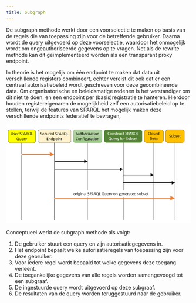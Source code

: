 ```yaml
---
title: Subgraph
---
```


De subgraph methode werkt door een voorselectie te maken op basis van de regels die van toepassing
zijn voor de betreffende gebruiker. Daarna wordt de query uitgevoerd op deze voorselectie, waardoor
het onmogelijk wordt om ongeauthoriseerde gegevens op te vragen. Net als de rewrite methode kan dit
geïmplementeerd worden als een transparant proxy endpoint.

In theorie is het mogelijk om één endpoint te maken dat data uit verschillende registers combineert,
echter vereist dit ook dat er een centraal autorisatiebeleid wordt geschreven voor deze
gecombineerde data. Om organisatorische en beleidsmatige redenen is het verstandiger om dit niet te
doen, en een endpoint per (basis)registratie te hanteren. Hierdoor houden registereigenaren de
mogelijkheid zelf een autorisatiebeleid op te stellen, terwijl de features van SPARQL het mogelijk
maken deze verschillende endpoints federatief te bevragen,

![Subgraph](../images/Subgraph.png)

Conceptueel werkt de subgraph methode als volgt:

1. De gebruiker stuurt een query en zijn autorisatiegegevens in.
2. Het endpoint bepaalt welke autorisatieregels van toepassing zijn voor deze gebruiker.
3. Voor iedere regel wordt bepaald tot welke gegevens deze toegang verleent.
4. De toegankelijke gegevens van alle regels worden samengevoegd tot een subgraaf.
5. De ingestuurde query wordt uitgevoerd op deze subgraaf.
6. De resultaten van de query worden teruggestuurd naar de gebruiker.
